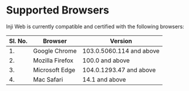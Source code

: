 # Supported Browsers

Inji Web is currently compatible and certified with the following browsers:

| Sl. No. | Browser         | Version                  |
| ------- | --------------- | ------------------------ |
| 1.      | Google Chrome   | 103.0.5060.114 and above |
| 2.      | Mozilla Firefox | 100.0 and above          |
| 3.      | Microsoft Edge  | 104.0.1293.47 and above  |
| 4.      | Mac Safari      | 14.1 and above           |
